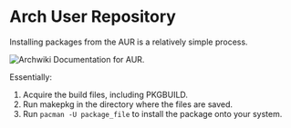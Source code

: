 
# Arch User Repository

Installing packages from the AUR is a relatively simple process.

![Archwiki Documentation for AUR](wiki.archlinux.org/title/Arch_User_Repository).

Essentially:

1. Acquire the build files, including PKGBUILD.
2. Run makepkg in the directory where the files are saved.
3. Run ``pacman -U package_file`` to install the package onto your system.

